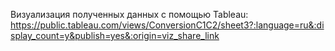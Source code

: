 Визуализация полученных данных с помощью Tableau: 
https://public.tableau.com/views/ConversionC1C2/sheet3?:language=ru&:display_count=y&publish=yes&:origin=viz_share_link
